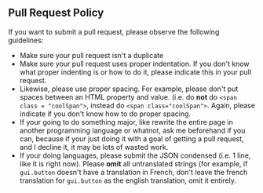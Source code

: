 ## Pull Request Policy

If you want to submit a pull request, please observe the following guidelines:

- Make sure your pull request isn't a duplicate
- Make sure your pull request uses proper indentation. If you don't know what proper indenting is or how to do it, please indicate this in your pull request.
- Likewise, please use proper spacing. For example, please don't put spaces between an HTML property and value. (i.e. do **not** do `<span class = "coolSpan">`, instead do `<span class="coolSpan">`. Again, please indicate if you don't know how to do proper spacing.
- If your going to do something major, like rewrite the entire page in another programming language or whatnot, ask me beforehand if you can, because if your just doing it with a goal of  getting a pull request, and I decline it, it may be lots of wasted work.
- If your doing languages, please submit the JSON condensed (i.e. 1 line, like it is right now). Please **omit** all untranslated strings (for example, if `gui.button` doesn't have a translation in French, don't leave the french translation for `gui.button` as the english translation, omit it entirely.
